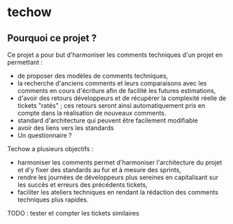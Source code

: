 # techow

## Pourquoi ce projet ?

Ce projet a pour but d'harmoniser les comments techniques d'un projet en permettant :

- de proposer des modèles de comments techniques,
- la recherche d'anciens comments et leurs comparaisons avec les comments en cours d'écriture afin de facilité les futures estimations,
- d'avoir des retours développeurs et de récupérer la complexité réelle de tickets "ratés" ; ces retours seront ainsi automatiquement pris en compte dans la réalisation de nouveaux comments.
- standard d'architecture qui peuvent être facilement modifiable
- avoir des liens vers les standards
- Un questionnaire ?

Techow a plusieurs objectifs :

- harmoniser les comments permet d'harmoniser l'architecture du projet et d'y fixer des standards au fur et à mesure des sprints,
- rendre les journées de développeurs plus sereines en capitalisant sur les succès et erreurs des précédents tickets,
- faciliter les ateliers techniques en rendant la rédaction des comments techniques plus rapides.

TODO : tester et compter les tickets similaires
